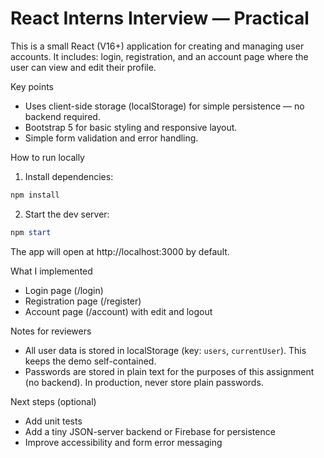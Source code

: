 # React Interns Interview — Practical

This is a small React (V16+) application for creating and managing user accounts. It includes: login, registration, and an account page where the user can view and edit their profile.

Key points
- Uses client-side storage (localStorage) for simple persistence — no backend required.
- Bootstrap 5 for basic styling and responsive layout.
- Simple form validation and error handling.

How to run locally
1. Install dependencies:

```powershell
npm install
```

2. Start the dev server:

```powershell
npm start
```

The app will open at http://localhost:3000 by default.

What I implemented
- Login page (/login)
- Registration page (/register)
- Account page (/account) with edit and logout

Notes for reviewers
- All user data is stored in localStorage (key: `users`, `currentUser`). This keeps the demo self-contained.
- Passwords are stored in plain text for the purposes of this assignment (no backend). In production, never store plain passwords.

Next steps (optional)
- Add unit tests
- Add a tiny JSON-server backend or Firebase for persistence
- Improve accessibility and form error messaging
